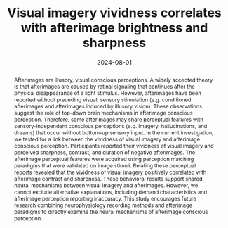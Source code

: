 ---
title: "Visual imagery vividness correlates with afterimage brightness and sharpness"

date: 2024-08-01
authors_string: Sharif Kronemer, Micah Holness, Tyler Morgan, Joshua Teves, Javier Gonzalez-Castillo, Daniel Handwerker, Peter Bandettini
authors:
   - Sharif Kronemer
   - Micah Holness
   - Tyler Morgan
   - Joshua Teves
   - Javier Gonzalez-Castillo
   - Daniel Handwerker
   - Peter Bandettini
author_ids:
   - sharif_kronemer
   - micah_holness
   - tyler_morgan
   - joshua_teves
   - javier_gonzalezcastillo
   - dan_handwerker
   - peter_bandettini
journal: 'Neuroscience of Consciousness'
volume: 2024.0
issue: 1.0
pages: 
book_title: ''
publisher: ''
isbn: 
abstract: 'Afterimages are illusory, visual conscious perceptions. A widely accepted theory is that afterimages are caused by retinal signaling that continues after the physical disappearance of a light stimulus. However, afterimages have been reported without preceding visual, sensory stimulation (e.g. conditioned afterimages and afterimages induced by illusory vision). These observations suggest the role of top-down brain mechanisms in afterimage conscious perception. Therefore, some afterimages may share perceptual features with sensory-independent conscious perceptions (e.g. imagery, hallucinations, and dreams) that occur without bottom-up sensory input. In the current investigation, we tested for a link between the vividness of visual imagery and afterimage conscious perception. Participants reported their vividness of visual imagery and perceived sharpness, contrast, and duration of negative afterimages. The afterimage perceptual features were acquired using perception matching paradigms that were validated on image stimuli. Relating these perceptual reports revealed that the vividness of visual imagery positively correlated with afterimage contrast and sharpness. These behavioral results support shared neural mechanisms between visual imagery and afterimages. However, we cannot exclude alternative explanations, including demand characteristics and afterimage perception reporting inaccuracy. This study encourages future research combining neurophysiology recording methods and afterimage paradigms to directly examine the neural mechanisms of afterimage conscious perception.'
project_id: consciousness
paper_url: https://www.ncbi.nlm.nih.gov/pmc/articles/PMC11294681/
doi: 10.1093/nc/niae032
data_loc: 'https://github.com/nimh-sfim/Afterimage-Imagery-Behavioral'
code_loc: 'https://github.com/nimh-sfim/Afterimage-Imagery-Behavioral'
file: '/assets/publications/'
file_name: ''
type: journal_article
pub_str: 'Neuroscience of Consciousness (2024) 2024 (1)'
layout: publication 
---